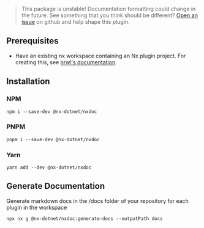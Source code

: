 > This package is unstable! Documentation formatting could change in the future. See something that you think should be different? [Open an issue](https://github.com/nx-dotnet/nx-dotnet/issues) on github and help shape this plugin.

## Prerequisites

- Have an existing nx workspace containing an Nx plugin project. For creating this, see [nrwl's documentation](https://nx.dev/latest/angular/getting-started/nx-setup).

## Installation

### NPM

```shell
npm i --save-dev @nx-dotnet/nxdoc
```

### PNPM

```shell
pnpm i --save-dev @nx-dotnet/nxdoc
```

### Yarn

```shell
yarn add --dev @nx-dotnet/nxdoc
```

## Generate Documentation

Generate markdown docs in the /docs folder of your repository for each plugin in the workspace

```shell
npx nx g @nx-dotnet/nxdoc:generate-docs --outputPath docs
```
